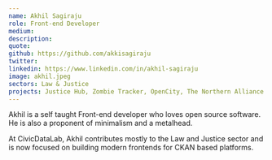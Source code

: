 ```yaml
---
name: Akhil Sagiraju
role: Front-end Developer
medium: 
description: 
quote:
github: https://github.com/akkisagiraju
twitter: 
linkedin: https://www.linkedin.com/in/akhil-sagiraju
image: akhil.jpeg
sectors: Law & Justice
projects: Justice Hub, Zombie Tracker, OpenCity, The Northern Alliance of Scotland
---
```


Akhil is a self taught Front-end developer who loves open source software. He is also a proponent of minimalism and a metalhead.

At CivicDataLab, Akhil contributes mostly to the Law and Justice sector and is now focused on building modern frontends for CKAN based platforms.